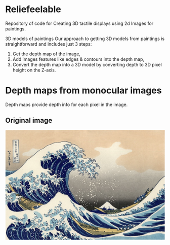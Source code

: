 # Reliefeelable
Repository of code for Creating 3D tactile displays using 2d Images for paintings.

3D models of paintings
Our approach to getting 3D models from paintings is straightforward and includes just 3 steps:
1. Get the depth map of the image,
2. Add images features like edges & contours into the depth map,
3. Convert the depth map into a 3D model by converting depth to 3D pixel height on the Z-axis.

# Depth maps from monocular images 
Depth maps provide depth info for each pixel in the image.

## Original image
![Great Wave](docs/great_wave.png "Great Wave")


